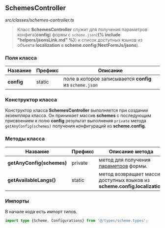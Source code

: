 ## SchemesController

_src/classes/schemes-controller.ts_

> Класс **SchemesController** служит для получения параметров конфига(**config**) формы с `scheme.json`(**{% include "helpers/jsonsLink.md" %}**) и список доступных языков из объекта **localization** в **scheme.config**(**NextFormJs/jsons**).

### Поля класса

| Название    | Префикс | Описание                                                |
|-------------|---------|---------------------------------------------------------|
| **config**  | static  | поле в которое записывается **config** из `scheme.json` |

### Конструктор класса

Конструктор класса **SchemesController** выполняется при создании экземпляра класса. Он принимает массив **schemes** с последующим присвоением к полю **config** результат выполнения `private` метода `getAnyConfig(schemes)` получения конфигураций из **scheme.config**.


### Методы класса

| Название                   | Префикс  | Описание метода                                                            |
|----------------------------|----------|----------------------------------------------------------------------------|
| **getAnyConfig(schemes)**  | private  | метод для получения [параметров](FORMPARAMS.md) формы.                     |
| **getAvailableLangs()**    | static   | метод возвращает массив доступных языков из **scheme.config.localization** |

### Импорты

В начале кода есть импорт типов.

```ts
import type {Scheme, Configurations} from '@/types/scheme.types';
```
